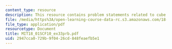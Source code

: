 ```yaml
---
content_type: resource
description: This resource contains problem statements related to cube root of x.
file: /media/https%3A/open-learning-course-data-rc.s3.amazonaws.com/18-01sc-single-variable-calculus-fall-2010/2947cca0729b9f0426cd848feaefb5e1_MIT18_01SCF10_ex33prb.pdf
file_type: application/pdf
resourcetype: Document
title: MIT18_01SCF10_ex33prb.pdf
uid: 2947cca0-729b-9f04-26cd-848feaefb5e1
---
```

